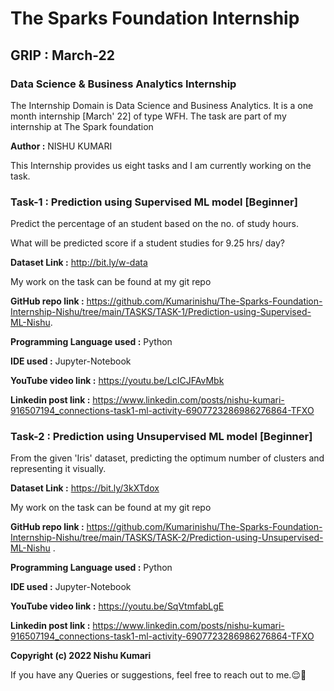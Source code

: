 # The Sparks Foundation Internship                            

## GRIP : March-22
### Data Science & Business Analytics Internship
   The Internship Domain is Data Science and Business Analytics. It is a one month internship [March' 22] of type WFH.
   The task are part of my internship at The Spark foundation 
   
**Author :** NISHU KUMARI
     
   This Internship provides us eight tasks and I am currently working on the task.
    
### Task-1 : Prediction using Supervised ML model [Beginner]

  Predict the percentage of an student based on the no. of study hours.
  
  
  What will be predicted score if a student studies for 9.25 hrs/ day?
  
  **Dataset Link :** http://bit.ly/w-data
  
  
  My work on the task can be found at my git repo 
  
  **GitHub repo link :** https://github.com/Kumarinishu/The-Sparks-Foundation-Internship-Nishu/tree/main/TASKS/TASK-1/Prediction-using-Supervised-ML-Nishu.
  
  **Programming Language used :** Python
  
  **IDE used :** Jupyter-Notebook
  
  
  **YouTube video link :** https://youtu.be/LcICJFAvMbk
  
  **Linkedin post link :** https://www.linkedin.com/posts/nishu-kumari-916507194_connections-task1-ml-activity-6907723286986276864-TFXO
  
  ### Task-2 : Prediction using Unsupervised ML model [Beginner]
  
  
  From the given 'Iris' dataset, predicting the optimum number of clusters and representing it visually.

  
  **Dataset Link :** https://bit.ly/3kXTdox
  
  
  My work on the task can be found at my git repo 
  
  **GitHub repo link :** https://github.com/Kumarinishu/The-Sparks-Foundation-Internship-Nishu/tree/main/TASKS/TASK-2/Prediction-using-Unsupervised-ML-Nishu .
  
  **Programming Language used :** Python
  
  **IDE used :** Jupyter-Notebook
  
  
  **YouTube video link :** https://youtu.be/SqVtmfabLgE
  
  **Linkedin post link :** https://www.linkedin.com/posts/nishu-kumari-916507194_connections-task1-ml-activity-6907723286986276864-TFXO
  
  **Copyright (c) 2022 Nishu Kumari**

If you have any Queries or suggestions, feel free to reach out to me.😌🙂
